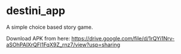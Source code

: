 # destini_app

A simple choice based story game.

Download APK from here: https://drive.google.com/file/d/1rQYi1Nrv-aSOhPAlXrQFl1FqX9Z_rnz7/view?usp=sharing


